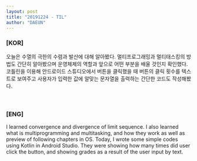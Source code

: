 ```yaml
---
layout: post
title: "20191224 - TIL"
author: "DAEUN"
---
```


### [KOR]
오늘은 수열의 극한의 수렴과 발산에 대해 알아봤다. 멀티프로그래밍과 멀티태스킹의 방법도 간단히 알아봤으며 운영체제의 역할과 앞으로 어떤 부분을 배울 것인지 확인했다. 코틀린을 이용해 안드로이드 스튜디오에서 버튼을 클릭했을 때 버튼의 클릭 횟수를 텍스트로 보여주고 사용자가 입력한 값에 알맞는 문자열을 출력하는 간단한 코드도 작성해봤다.
<br><br><br>
### [ENG]
I learned convergence and  divergence of limit sequence. I also learned what is multiprogramming and multitasking, and how they work as well as preview of following chapters in OS. Today, I wrote some simple codes using Kotlin in Android Studio. They were showing how many times did user click the button, and showing grades as a result of the user input by text.